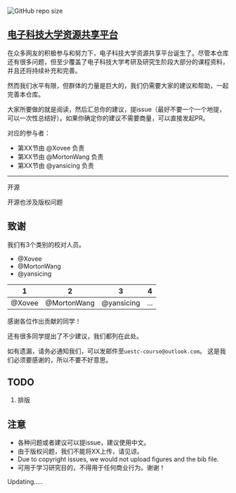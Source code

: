 ![GitHub repo size](https://img.shields.io/github/repo-size/yansicing/yang.svg)
## [电子科技大学资源共享平台](https://github.com/Xovee/uestc-course) 

在众多网友的积极参与和努力下，电子科技大学资源共享平台诞生了。尽管本仓库还有很多问题，但至少覆盖了电子科技大学考研及研究生阶段大部分的课程资料，并且还将持续补充和完善。

然而我们水平有限，但群体的力量是巨大的，我们仍需要大家的建议和帮助，一起完善本仓库。

大家所要做的就是阅读，然后汇总你的建议，提issue（最好不要一个一个地提，可以一次性总结好）。如果你确定你的建议不需要商量，可以直接发起PR。

对应的参与者：
  - 第XX节由 @Xovee 负责
  - 第XX节由 @MortonWang 负责
  - 第XX节由 @yansicing 负责

--------------------

开源

 开源也涉及版权问题

致谢
--------------------

我们有3个类别的校对人员。
  - @Xovee 
  - @MortonWang 
  - @yansicing 


| 1| 2 | 3 | 4 |
| ------------ | ------------ | ------------ | ------------ |
| @Xovee  | @MortonWang | @yansicing | ... |

感谢各位作出贡献的同学！

还有很多同学提出了不少建议，我们都列在此处。

如有遗漏，请务必通知我们，可以发邮件至`uestc-course@outlook.com`。
这是我们必须要感谢的，所以不要不好意思。


TODO
---------

 1. 排版



注意
-----------

 - 各种问题或者建议可以提issue，建议使用中文。 
 - 由于版权问题，我们不能将XX上传，请见谅。
 - Due to copyright issues, we would not upload figures and the bib file.
 - 可用于学习研究目的，不得用于任何商业行为。谢谢！


Updating.....


